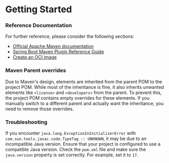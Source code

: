 # Getting Started

### Reference Documentation

For further reference, please consider the following sections:

* [Official Apache Maven documentation](https://maven.apache.org/guides/index.html)
* [Spring Boot Maven Plugin Reference Guide](https://docs.spring.io/spring-boot/3.4.4/maven-plugin)
* [Create an OCI image](https://docs.spring.io/spring-boot/3.4.4/maven-plugin/build-image.html)

### Maven Parent overrides

Due to Maven's design, elements are inherited from the parent POM to the project POM.
While most of the inheritance is fine, it also inherits unwanted elements like `<license>` and `<developers>` from the
parent.
To prevent this, the project POM contains empty overrides for these elements.
If you manually switch to a different parent and actually want the inheritance, you need to remove those overrides.

### Troubleshooting

If you encounter `java.lang.ExceptionInInitializerError` with `com.sun.tools.javac.code.TypeTag :: UNKNOWN`, it may be due to an incompatible Java version. Ensure that your project is configured to use a compatible Java version. Check the `pom.xml` file and make sure the `java.version` property is set correctly. For example, set it to `17`.

